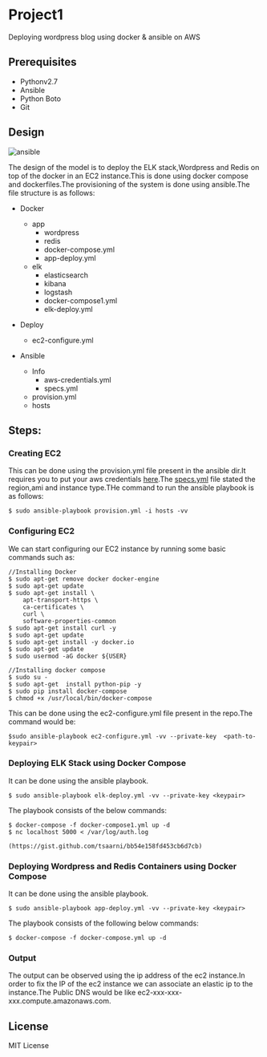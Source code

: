 # Project1
Deploying wordpress blog using docker &amp; ansible on AWS

## Prerequisites

* Pythonv2.7
* Ansible
* Python Boto    
* Git

## Design

![ansible](https://cloud.githubusercontent.com/assets/8342133/26820071/2c1097a2-4abf-11e7-88d7-c303ee8e1473.png)

The design of the model is to deploy the ELK stack,Wordpress and Redis on top of the docker in an EC2 instance.This is done using docker compose and dockerfiles.The provisioning of the system is done using ansible.The file structure is as follows:

* Docker
  - app
    - wordpress
    - redis
    - docker-compose.yml
    - app-deploy.yml
  - elk
    - elasticsearch
    - kibana
    - logstash
    - docker-compose1.yml
    - elk-deploy.yml

* Deploy 
  - ec2-configure.yml

* Ansible
  - Info
    - aws-credentials.yml
    - specs.yml
  - provision.yml
  - hosts

## Steps:

### Creating EC2 

This can be done using the provision.yml file present in the ansible dir.It requires you to put your aws credentials [here](https://github.com/ramitsurana/project1/blob/master/ansible/info/aws-credentials.yml).The [specs.yml](https://github.com/ramitsurana/project1/blob/master/ansible/info/specs.yml) file stated the region,ami and instance type.THe command to run the ansible playbook is as follows:

````
$ sudo ansible-playbook provision.yml -i hosts -vv
````

### Configuring EC2

We can start configuring our EC2 instance by running some basic commands such as:

````
//Installing Docker
$ sudo apt-get remove docker docker-engine
$ sudo apt-get update
$ sudo apt-get install \
    apt-transport-https \
    ca-certificates \
    curl \
    software-properties-common
$ sudo apt-get install curl -y
$ sudo apt-get update
$ sudo apt-get install -y docker.io
$ sudo apt-get update
$ sudo usermod -aG docker ${USER}

//Installing docker compose
$ sudo su -
$ sudo apt-get  install python-pip -y
$ sudo pip install docker-compose
$ chmod +x /usr/local/bin/docker-compose

````

This can be done using the ec2-configure.yml file present in the repo.The command would be:

````
$sudo ansible-playbook ec2-configure.yml -vv --private-key  <path-to-keypair>
````



### Deploying ELK Stack using Docker Compose

It can be done using the ansible playbook.

````
$ sudo ansible-playbook elk-deploy.yml -vv --private-key <keypair>
````

The playbook consists of the below commands:

````
$ docker-compose -f docker-compose1.yml up -d
$ nc localhost 5000 < /var/log/auth.log

(https://gist.github.com/tsaarni/bb54e158fd453cb6d7cb)
````

### Deploying Wordpress and Redis Containers using Docker Compose

It can be done using the ansible playbook.


````
$ sudo ansible-playbook app-deploy.yml -vv --private-key <keypair>
````

The playbook consists of the following below commands:

````
$ docker-compose -f docker-compose.yml up -d
````

### Output

The output can be observed using the ip address of the ec2 instance.In order to fix the IP of the ec2 instance we can associate an elastic ip to the instance.The Public DNS would be like ec2-xxx-xxx-xxx.compute.amazonaws.com.

## License

MIT License

